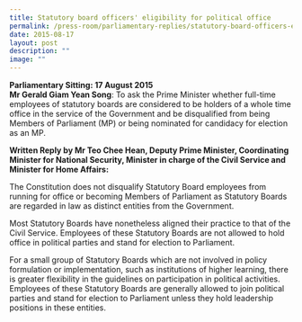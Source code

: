 ```yaml
---
title: Statutory board officers' eligibility for political office
permalink: /press-room/parliamentary-replies/statutory-board-officers-eligibility-for-political-office/
date: 2015-08-17
layout: post
description: ""
image: ""
---
```

**Parliamentary Sitting: 17 August 2015**  
**Mr Gerald Giam Yean Song**: To ask the Prime Minister whether full-time employees of statutory boards are considered to be holders of a whole time office in the service of the Government and be disqualified from being Members of Parliament (MP) or being nominated for candidacy for election as an MP.  
  
**Written Reply by Mr Teo Chee Hean, Deputy Prime Minister, Coordinating Minister for National Security, Minister in charge of the Civil Service and Minister for Home Affairs:**

The Constitution does not disqualify Statutory Board employees from running for office or becoming Members of Parliament as Statutory Boards are regarded in law as distinct entities from the Government.  
  
Most Statutory Boards have nonetheless aligned their practice to that of the Civil Service. Employees of these Statutory Boards are not allowed to hold office in political parties and stand for election to Parliament.  
  
For a small group of Statutory Boards which are not involved in policy formulation or implementation, such as institutions of higher learning, there is greater flexibility in the guidelines on participation in political activities. Employees of these Statutory Boards are generally allowed to join political parties and stand for election to Parliament unless they hold leadership positions in these entities.